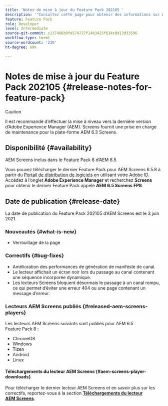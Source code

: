 ```yaml
---
title: 'Notes de mise à jour du Feature Pack 202105 '
description: '"Consultez cette page pour obtenir des informations sur AEM Screens Feature Pack 202105, publié le 1er juin 2021."'
feature: Feature Pack
role: Developer
level: Intermediate
source-git-commit: c237486b9fe574727f14b3425f634c8d13d33596
workflow-type: tm+mt
source-wordcount: '210'
ht-degree: 69%

---
```


# Notes de mise à jour du Feature Pack 202105 {#release-notes-for-feature-pack}

>[!CAUTION]
>Il est recommandé d’effectuer la mise à niveau vers la dernière version d’Adobe Experience Manager (AEM). Screens fournit une prise en charge de maintenance pour la plate-forme AEM 6.3 Screens.

## Disponibilité {#availability}

AEM Screens inclus dans le Feature Pack 8 d’AEM 6.5.

Vous pouvez télécharger le dernier Feature Pack pour AEM Screens 6.5.8 à partir du [Portail de distribution de logiciels](https://experience.adobe.com/#/downloads/content/software-distribution/en/aem.html) en utilisant votre Adobe ID. Accédez à l’onglet **Adobe Experience Manager** et recherchez **Screens** pour obtenir le dernier Feature Pack appelé **AEM 6.5 Screens FP8**.

## Date de publication {#release-date}

La date de publication du Feature Pack 202105 d’AEM Screens est le 3 juin 2021.

### Nouveautés {#what-is-new}

* Verrouillage de la page

### Correctifs {#bug-fixes}

* Amélioration des performances de génération de manifeste de canal.
* Le lecteur affichait un écran noir lors du passage au canal contenant une séquence incorporée dynamique.
* Les lecteurs Screens bloquent désormais le passage à un canal rompu, ce qui permet d’éviter une erreur 404 ou une page contenant un message d’erreur.

### Lecteurs AEM Screens publiés {#released-aem-screens-players}

Les lecteurs AEM Screens suivants sont publiés pour AEM 6.5 Feature Pack 8 :

* ChromeOS
* Windows
* Tizen
* Android
* Linux

#### Téléchargements du lecteur AEM Screens {#aem-screens-player-downloads}

Pour télécharger le dernier lecteur AEM Screens et en savoir plus sur les correctifs, reportez-vous à la section **[Téléchargements du lecteur AEM Screens](https://download.macromedia.com/screens/index.html)**.
